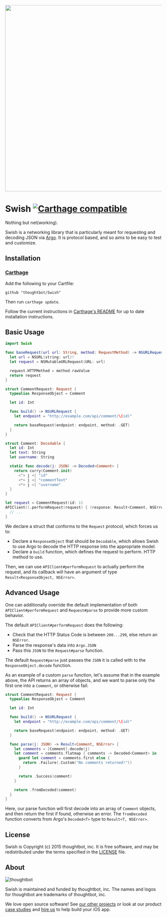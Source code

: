 <img src="https://raw.githubusercontent.com/thoughtbot/Swish/gh-pages/swish-logo-v4.jpg" width="600">

# Swish [![Carthage compatible](https://img.shields.io/badge/Carthage-compatible-brightgreen.svg?style=flat-square)](https://github.com/Carthage/Carthage)

Nothing but net(working).

Swish is a networking library that is particularly meant for requesting and
decoding JSON via [Argo](http://github.com/thoughtbot/Argo). It is protocol
based, and so aims to be easy to test and customize.

## Installation

### [Carthage]

[Carthage]: https://github.com/Carthage/Carthage

Add the following to your Cartfile:

```
github "thoughtbot/Swish"
```

Then run `carthage update`.

Follow the current instructions in [Carthage's README][carthage-installation]
for up to date installation instructions.

[carthage-installation]: https://github.com/Carthage/Carthage#adding-frameworks-to-an-application

## Basic Usage
```swift
import Swish

func baseRequest(url url: String, method: RequestMethod) -> NSURLRequest {
  let url = NSURL(string: url)!
  let request = NSMutableURLRequest(URL: url)

  request.HTTPMethod = method.rawValue
  return request
}

struct CommentRequest: Request {
  typealias ResponseObject = Comment

  let id: Int

  func build() -> NSURLRequest {
    let endpoint = "http://example.com/api/comment/\(id)"

    return baseRequest(endpoint: endpoint, method: .GET)
  }
}

struct Comment: Decodable {
  let id: Int
  let text: String
  let username: String

  static func decode(j: JSON) -> Decoded<Comment> {
    return curry(Comment.init)
      <^> j <| "id"
      <*> j <| "commentText"
      <*> j <| "username"
  }
}

let request = CommentRequest(id: 1)
APIClient().performRequest(request) { (response: Result<Comment, NSError>) in
  // ...
}
```

We declare a struct that conforms to the `Request` protocol, which forces us to:

* Declare a `ResponseObject` that should be `Decodable`, which allows Swish to use
  Argo to decode the HTTP response into the appropriate model.
* Declare a `build` function, which defines the request to perform.
  HTTP method to use.

Then, we can use `APIClient#performRequest` to actually perform the request, and
its callback will have an argument of type `Result<ResponseObject, NSError>`.

## Advanced Usage
One can additionally override the default implementation of both
`APIClient#performRequest` and `Request#parse` to provide more custom behavior.

The default `APIClient#performRequest` does the following:

* Check that the HTTP Status Code is between `200...299`, else return an
  `NSError`.
* Parse the response's data into `Argo.JSON`
* Pass this `JSON` to the `Request#parse` function.

The default `Request#parse` just passes the `JSON` it is called with to the
`ResponseObject.decode` function.

As an example of a custom `parse` function, let's assume that in the example
above, the API returns an array of objects, and we want to parse only the first
one into a `Comment`, or otherwise fail:

```swift
struct CommentRequest: Request {
  typealias ResponseObject = Comment

  let id: Int

  func build() -> NSURLRequest {
    let endpoint = "http://example.com/api/comment/\(id)"

    return baseRequest(endpoint: endpoint, method: .GET)
  }

  func parse(j: JSON) -> Result<Comment, NSError> {
    let comments = [Comment].decode(j)
    let comment = comments.flatmap { comments -> Decoded<Comment> in
      guard let comment = comments.first else {
        return .Failure(.Custom("No comments returned!"))
      }

      return .Success(comment)
    }

    return .fromDecoded(comment)
  }
}
```

Here, our parse function will first decode into an array of `Comment` objects,
and then return the first if found, otherwise an error. The `fromDecoded`
function converts from Argo's `Decoded<T>` type to `Result<T, NSError>`.

## License

Swish is Copyright (c) 2015 thoughtbot, inc. It is free software, and may be
redistributed under the terms specified in the [LICENSE] file.

[LICENSE]: /LICENSE

## About

![thoughtbot](https://thoughtbot.com/logo.png)

Swish is maintained and funded by thoughtbot, inc. The names and logos for
thoughtbot are trademarks of thoughtbot, inc.

We love open source software! See [our other projects][community] or look at
our product [case studies] and [hire us][hire] to help build your iOS app.

[community]: https://thoughtbot.com/community?utm_source=github
[case studies]: https://thoughtbot.com/ios?utm_source=github
[hire]: https://thoughtbot.com/hire-us?utm_source=github
